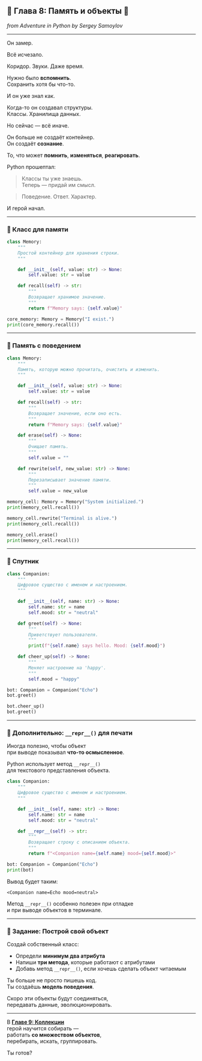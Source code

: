 ## 📖 Глава 8: Память и объекты 🧠
*from Adventure in Python by Sergey Samoylov*

---

Он замер.

Всё исчезало.

Коридор. Звуки. Даже время.

Нужно было **вспомнить**.  
Сохранить хотя бы что-то.

И он уже знал как.

Когда-то он создавал структуры.  
Классы. Хранилища данных.

Но сейчас — всё иначе.

Он больше не создаёт контейнер.  
Он создаёт **сознание**.

То, что может **помнить**, **изменяться**, **реагировать**.

Python прошептал:

> Классы ты уже знаешь.  
> Теперь — придай им смысл.

> Поведение. Ответ. Характер.

И герой начал.

---

### 🔹 Класс для памяти

```python
class Memory:
    """
    Простой контейнер для хранения строки.
    """

    def __init__(self, value: str) -> None:
        self.value: str = value

    def recall(self) -> str:
        """
        Возвращает хранимое значение.
        """
        return f"Memory says: {self.value}"
```

```python
core_memory: Memory = Memory("I exist.")
print(core_memory.recall())
```

---

### 🔹 Память с поведением

```python
class Memory:
    """
    Память, которую можно прочитать, очистить и изменить.
    """

    def __init__(self, value: str) -> None:
        self.value: str = value

    def recall(self) -> str:
        """
        Возвращает значение, если оно есть.
        """
        return f"Memory says: {self.value}"

    def erase(self) -> None:
        """
        Очищает память.
        """
        self.value = ""

    def rewrite(self, new_value: str) -> None:
        """
        Перезаписывает значение памяти.
        """
        self.value = new_value
```

```python
memory_cell: Memory = Memory("System initialized.")
print(memory_cell.recall())

memory_cell.rewrite("Terminal is alive.")
print(memory_cell.recall())

memory_cell.erase()
print(memory_cell.recall())
```

---

### 🔹 Спутник

```python
class Companion:
    """
    Цифровое существо с именем и настроением.
    """

    def __init__(self, name: str) -> None:
        self.name: str = name
        self.mood: str = "neutral"

    def greet(self) -> None:
        """
        Приветствует пользователя.
        """
        print(f"{self.name} says hello. Mood: {self.mood}")

    def cheer_up(self) -> None:
        """
        Меняет настроение на 'happy'.
        """
        self.mood = "happy"
```

```python
bot: Companion = Companion("Echo")
bot.greet()

bot.cheer_up()
bot.greet()
```

---

### 🔹 Дополнительно: `__repr__()` для печати

Иногда полезно, чтобы объект  
при выводе показывал **что-то осмысленное**.

Python использует метод `__repr__()`  
для текстового представления объекта.

```python
class Companion:
    """
    Цифровое существо с именем и настроением.
    """

    def __init__(self, name: str) -> None:
        self.name: str = name
        self.mood: str = "neutral"

    def __repr__(self) -> str:
        """
        Возвращает строку с описанием объекта.
        """
        return f"<Companion name={self.name} mood={self.mood}>"
```

```python
bot: Companion = Companion("Echo")
print(bot)
```

Вывод будет таким:

```
<Companion name=Echo mood=neutral>
```

Метод `__repr__()` особенно полезен при отладке  
и при выводе объектов в терминале.

---

### 🧠 Задание: Построй свой объект

Создай собственный класс:
- Определи **минимум два атрибута**
- Напиши **три метода**, которые работают с атрибутами
- Добавь метод `__repr__()`, если хочешь сделать объект читаемым

Ты больше не просто пишешь код.  
Ты создаёшь **модель поведения**.

Скоро эти объекты будут соединяться,  
передавать данные, эволюционировать.

---

В [**Главе 9: Коллекции**](Chapter_09.md)  
герой научится собирать —  
работать **со множеством объектов**,  
перебирать, искать, группировать.

Ты готов?
